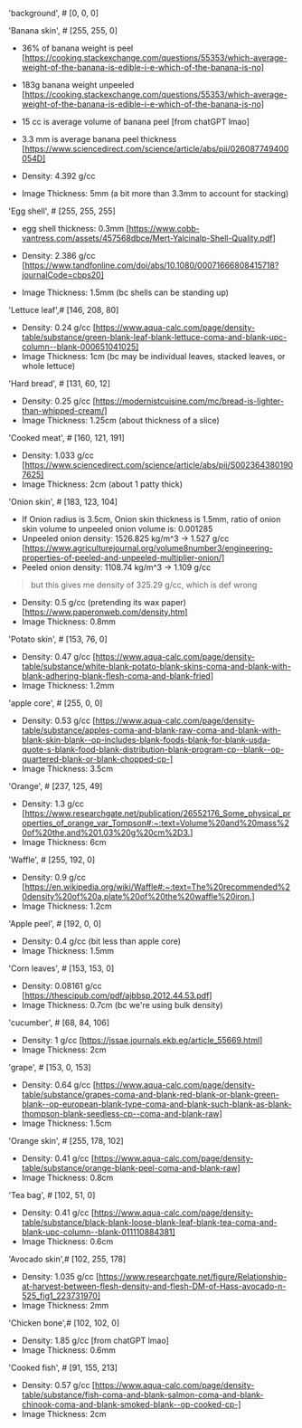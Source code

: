 
'background',  # [0, 0, 0]

'Banana skin', # [255, 255, 0]
 - 36% of banana weight is peel [https://cooking.stackexchange.com/questions/55353/which-average-weight-of-the-banana-is-edible-i-e-which-of-the-banana-is-no]
 - 183g banana weight unpeeled [https://cooking.stackexchange.com/questions/55353/which-average-weight-of-the-banana-is-edible-i-e-which-of-the-banana-is-no]
 - 15 cc is average volume of banana peel [from chatGPT lmao]
 - 3.3 mm is average banana peel thickness [https://www.sciencedirect.com/science/article/abs/pii/026087749400054D]

 - Density: 4.392 g/cc
 - Image Thickness: 5mm (a bit more than 3.3mm to account for stacking)

'Egg shell',   # [255, 255, 255]
 - egg shell thickness: 0.3mm [https://www.cobb-vantress.com/assets/457568dbce/Mert-Yalcinalp-Shell-Quality.pdf]

 - Density: 2.386 g/cc [https://www.tandfonline.com/doi/abs/10.1080/00071666808415718?journalCode=cbps20]
 - Image Thickness: 1.5mm (bc shells can be standing up)

'Lettuce leaf',# [146, 208, 80]

 - Density: 0.24 g/cc [https://www.aqua-calc.com/page/density-table/substance/green-blank-leaf-blank-lettuce-coma-and-blank-upc-column--blank-000651041025]
 - Image Thickness: 1cm (bc may be individual leaves, stacked leaves, or whole lettuce)

'Hard bread',  # [131, 60, 12]
 - Density: 0.25 g/cc [https://modernistcuisine.com/mc/bread-is-lighter-than-whipped-cream/]
 - Image Thickness: 1.25cm (about thickness of a slice)

'Cooked meat', # [160, 121, 191]
 - Density: 1.033 g/cc [https://www.sciencedirect.com/science/article/abs/pii/S0023643801907625]
 - Image Thickness: 2cm (about 1 patty thick)

'Onion skin',  # [183, 123, 104]

 - If Onion radius is 3.5cm, Onion skin thickness is 1.5mm, ratio of onion skin volume to unpeeled onion volume is: 0.001285
 - Unpeeled onion density: 1526.825 kg/m^3 -> 1.527 g/cc [https://www.agriculturejournal.org/volume8number3/engineering-properties-of-peeled-and-unpeeled-multiplier-onion/]
 - Peeled onion density: 1108.74 kg/m^3 -> 1.109 g/cc 

 > but this gives me density of 325.29 g/cc, which is def wrong

 - Density: 0.5 g/cc (pretending its wax paper) [https://www.paperonweb.com/density.htm]
 - Image Thickness: 0.8mm

'Potato skin', # [153, 76, 0]
 - Density: 0.47 g/cc [https://www.aqua-calc.com/page/density-table/substance/white-blank-potato-blank-skins-coma-and-blank-with-blank-adhering-blank-flesh-coma-and-blank-fried]
 - Image Thickness: 1.2mm

'apple core',  # [255, 0, 0]
 - Density: 0.53 g/cc [https://www.aqua-calc.com/page/density-table/substance/apples-coma-and-blank-raw-coma-and-blank-with-blank-skin-blank--op-includes-blank-foods-blank-for-blank-usda-quote-s-blank-food-blank-distribution-blank-program-cp--blank--op-quartered-blank-or-blank-chopped-cp-]
 - Image Thickness: 3.5cm

'Orange',      # [237, 125, 49]
 - Density: 1.3 g/cc [https://www.researchgate.net/publication/26552176_Some_physical_properties_of_orange_var_Tompson#:~:text=Volume%20and%20mass%20of%20the,and%201.03%20g%20cm%2D3.]
 - Image Thickness: 6cm

'Waffle',      # [255, 192, 0]
 - Density: 0.9 g/cc [https://en.wikipedia.org/wiki/Waffle#:~:text=The%20recommended%20density%20of%20a,plate%20of%20the%20waffle%20iron.]
 - Image Thickness: 1.2cm

'Apple peel',  # [192, 0, 0]
 - Density: 0.4 g/cc (bit less than apple core)
 - Image Thickness: 1.5mm

'Corn leaves', # [153, 153, 0]
 - Density: 0.08161 g/cc [https://thescipub.com/pdf/ajbbsp.2012.44.53.pdf]
 - Image Thickness: 0.7cm (bc we're using bulk density)

'cucumber',    # [68, 84, 106]
 - Density: 1 g/cc [https://jssae.journals.ekb.eg/article_55669.html]
 - Image Thickness: 2cm

'grape',       # [153, 0, 153]
 - Density: 0.64 g/cc [https://www.aqua-calc.com/page/density-table/substance/grapes-coma-and-blank-red-blank-or-blank-green-blank--op-european-blank-type-coma-and-blank-such-blank-as-blank-thompson-blank-seedless-cp--coma-and-blank-raw]
 - Image Thickness: 1.5cm

'Orange skin', # [255, 178, 102]
 - Density: 0.41 g/cc [https://www.aqua-calc.com/page/density-table/substance/orange-blank-peel-coma-and-blank-raw]
 - Image Thickness: 0.8cm

'Tea bag',     # [102, 51, 0]
 - Density: 0.41 g/cc [https://www.aqua-calc.com/page/density-table/substance/black-blank-loose-blank-leaf-blank-tea-coma-and-blank-upc-column--blank-011110884381]
 - Image Thickness: 0.6cm

'Avocado skin',# [102, 255, 178]
 - Density: 1.035 g/cc [https://www.researchgate.net/figure/Relationship-at-harvest-between-flesh-density-and-flesh-DM-of-Hass-avocado-n-525_fig1_223731970]
 - Image Thickness: 2mm

'Chicken bone',# [102, 102, 0]
 - Density: 1.85 g/cc [from chatGPT lmao]
 - Image Thickness: 0.6mm

'Cooked fish', # [91, 155, 213]
 - Density: 0.57 g/cc [https://www.aqua-calc.com/page/density-table/substance/fish-coma-and-blank-salmon-coma-and-blank-chinook-coma-and-blank-smoked-blank--op-cooked-cp-]
 - Image Thickness: 2cm